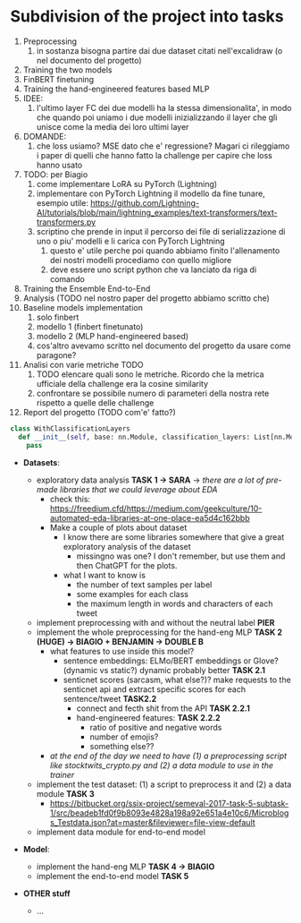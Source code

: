 # Subdivision of the project into tasks

1. Preprocessing
   1. in sostanza bisogna partire dai due dataset citati nell'excalidraw (o nel documento del progetto)
2. Training the two models
  1. FinBERT finetuning
  2. Training the hand-engineered features based MLP
  3. IDEE:
     1. l'ultimo layer FC dei due modelli ha la stessa dimensionalita', in modo che quando poi uniamo i due modelli inizializzando il layer che gli unisce come la media dei loro ultimi layer
  4. DOMANDE:
     1. che loss usiamo? MSE dato che e' regressione? Magari ci rileggiamo i paper di quelli che hanno fatto la challenge per capire che loss hanno usato
  5. TODO: per Biagio
     1. come implementare LoRA su PyTorch (Lightning)
     2. implementare con PyTorch Lightning il modello da fine tunare, esempio utile: https://github.com/Lightning-AI/tutorials/blob/main/lightning_examples/text-transformers/text-transformers.py
     3. scriptino che prende in input il percorso dei file di serializzazione di uno o piu' modelli e li carica con PyTorch Lightning
        1. questo e' utile perche poi quando abbiamo finito l'allenamento dei nostri modelli procediamo con quello migliore
        2. deve essere uno script python che va lanciato da riga di comando
3. Training the Ensemble End-to-End
4. Analysis (TODO nel nostro paper del progetto abbiamo scritto che)
  1. Baseline models implementation
     1. solo finbert
     2. modello 1 (finbert finetunato)
     3. modello 2 (MLP hand-engineered based)
     4. cos'altro avevamo scritto nel documento del progetto da usare come paragone?
  2. Analisi con varie metriche TODO
     1. TODO elencare quali sono le metriche. Ricordo che la metrica ufficiale della challenge era la cosine similarity
     2. confrontare se possibile numero di parameteri della nostra rete rispetto a quelle delle challenge
5. Report del progetto (TODO com'e' fatto?)

```python
class WithClassificationLayers
  def __init__(self, base: nn.Module, classification_layers: List[nn.Module])
    pass
```

- **Datasets**:
  - exploratory data analysis **TASK 1 -> SARA** -> *there are a lot of pre-made libraries that we could leverage about EDA*
      - check this: https://freedium.cfd/https://medium.com/geekculture/10-automated-eda-libraries-at-one-place-ea5d4c162bbb
    - Make a couple of plots about dataset
      - I know there are some libraries somewhere that give a great exploratory analysis of the dataset
          - missingno was one? I don't remember, but use them and then ChatGPT for the plots.
      - what I want to know is
          - the number of text samples per label
          - some examples for each class
          - the maximum length in words and characters of each tweet
  - implement preprocessing with and without the neutral label **PIER**
  - implement the whole preprocessing for the hand-eng MLP **TASK 2 (HUGE) -> BIAGIO + BENJAMIN -> DOUBLE B**
    - what features to use inside this model?
      - sentence embeddings: ELMo/BERT embeddings or Glove? (dynamic vs static?) dynamic probably better **TASK 2.1**
      - senticnet scores (sarcasm, what else?)? make requests to the senticnet api and extract specific scores for each sentence/tweet **TASK2.2**
          - connect and fecth shit from the API **TASK 2.2.1** 
          - hand-engineered features: **TASK 2.2.2**
            - ratio of positive and negative words
            - number of emojis?
            - something else??
    - *at the end of the day we need to have (1) a preprocessing script like stocktwits_crypto.py and (2) a data module to use in the trainer*
  - implement the test dataset: (1) a script to preprocess it and (2) a data module **TASK 3**
    - https://bitbucket.org/ssix-project/semeval-2017-task-5-subtask-1/src/beadeb1fd0f9b8093e4828a198a92e651a4e10c6/Microblogs_Testdata.json?at=master&fileviewer=file-view-default
  - implement data module for end-to-end model

- **Model**:
  - implement the hand-eng MLP **TASK 4 -> BIAGIO**
  - implement the end-to-end model **TASK 5**

- **OTHER stuff**
  - ...